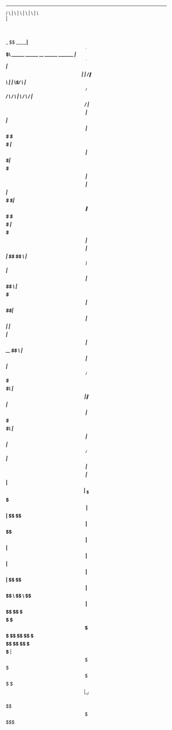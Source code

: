   ______                         __      __          __                _______                                                     __               
 /      \                       |  \    |  \        |  \              |       \                                                   |  \              
|  $$$$$$\ __    __   _______  _| $$_    \$$ _______| $$_______       | $$$$$$$\  ______    ______       __   ______    _______  _| $$_     _______ 
| $$__| $$|  \  |  \ /       \|   $$ \  |  \|       \\$/       \      | $$__/ $$ /      \  /      \     |  \ /      \  /       \|   $$ \   /       \
| $$    $$| $$  | $$|  $$$$$$$ \$$$$$$  | $$| $$$$$$$\|  $$$$$$$      | $$    $$|  $$$$$$\|  $$$$$$\     \$$|  $$$$$$\|  $$$$$$$ \$$$$$$  |  $$$$$$$
| $$$$$$$$| $$  | $$ \$$    \   | $$ __ | $$| $$  | $$ \$$    \       | $$$$$$$ | $$   \$$| $$  | $$    |  \| $$    $$| $$        | $$ __  \$$    \ 
| $$  | $$| $$__/ $$ _\$$$$$$\  | $$|  \| $$| $$  | $$ _\$$$$$$\      | $$      | $$      | $$__/ $$    | $$| $$$$$$$$| $$_____   | $$|  \ _\$$$$$$\
| $$  | $$ \$$    $$|       $$   \$$  $$| $$| $$  | $$|       $$      | $$      | $$       \$$    $$    | $$ \$$     \ \$$     \   \$$  $$|       $$
 \$$   \$$  \$$$$$$  \$$$$$$$     \$$$$  \$$ \$$   \$$ \$$$$$$$        \$$       \$$        \$$$$$$__   | $$  \$$$$$$$  \$$$$$$$    \$$$$  \$$$$$$$ 
                                                                                                  |  \__/ $$                                        
                                                                                                   \$$    $$                                        
                                                                                                    \$$$$$$                                         
